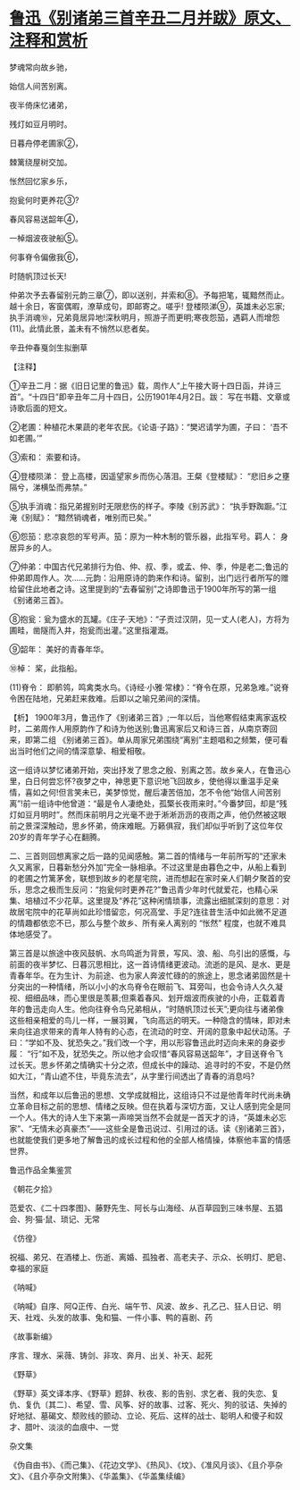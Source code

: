 # [鲁迅《别诸弟三首辛丑二月并跋》原文、注释和赏析](https://www.vrrw.net/wx/9291.html)

梦魂常向故乡驰，

始信人间苦别离。

夜半倚床忆诸弟，

残灯如豆月明时。

日暮舟停老圃家②，

棘篱绕屋树交加。

怅然回忆家乡乐，

抱瓮何时更养花③?

春风容易送韶年④，

一棹烟波夜驶船⑤。

何事脊令偏傲我⑥，

时随帆顶过长天!

仲弟次予去春留别元韵三章⑦，即以送别，并索和⑧。予每把笔，辄黯然而止。越十余日，客窗偶暇，潦草成句，即邮寄之。嗟乎! 登楼陨涕⑨，英雄未必忘家;执手消魂⑩，兄弟竟居异地!深秋明月，照游子而更明;寒夜怨笳，遇羁人而增怨(11)。此情此景，盖未有不悄然以悲者矣。

辛丑仲春戛剑生拟删草

【注释】

①辛丑二月：据《旧日记里的鲁迅》载，周作人“上午接大哥十四日函，并诗三首”。“十四日”即辛丑年二月十四日，公历1901年4月2日。跋： 写在书籍、文章或诗歌后面的短文。

②老圃：种植花木果蔬的老年农民。《论语·子路》：“樊迟请学为圃，子曰： ‘吾不如老圃。’”

③索和： 索要和诗。

④登楼陨涕： 登上高楼，因遥望家乡而伤心落泪。王粲《登楼赋》： “悲旧乡之壅隔兮，涕横坠而弗禁。”

⑤执手消魂：指兄弟握别时无限悲伤的样子。李陵《别苏武》： “执手野踟蹰。”江淹《别赋》： “黯然销魂者，唯别而已矣。”

⑥怨笳：悲凉哀怨的军号声。笳：原为一种木制的管乐器，此指军号。羁人： 身居异乡的人。

⑦仲弟：中国古代兄弟排行为伯、仲、叔、季，或孟、仲、季，仲是老二;鲁迅的仲弟即周作人。次……元韵：沿用原诗的韵来作和诗。留别，出门远行者所写的赠给留住此地者之诗。这里提到的“去春留别”之诗即鲁迅于1900年所写的第一组《别诸弟三首》。

⑧抱瓮：瓮为盛水的瓦罐。《庄子·天地》：“子贡过汉阴，见一丈人(老人)，方将为圃畦，凿隧而入井，抱瓮而出灌。”这里指灌溉。

⑨韶年： 美好的青春年华。

⑩棹： 桨，此指船。

(11)脊令： 即鹡鸰，鸣禽类水鸟。《诗经·小雅·常棣》：“脊令在原，兄弟急难。”说脊令困在陆地，兄弟赶来救难。后即以之喻兄弟间的深情。



【析】 1900年3月，鲁迅作了《别诸弟三首》;一年以后，当他寒假结束离家返校时，二弟周作人用原韵作了和诗为他送别;鲁迅离家后又和诗三首，从南京寄回来，即第二组 《别诸弟三首》。单从周家兄弟围绕“离别”主题唱和之频繁，便可看出当时他们之间的情深意挚、相爱相敬。

这一组诗以梦忆诸弟开始，突出抒发了思念之殷、别离之苦。故乡亲人，在鲁迅心里，白日何尝忘怀?夜梦之中，神思更下意识地飞回故乡，使他得以重温手足亲情，喜如之何!但言笑未已，美梦惊觉，醒后凄苦倍加，怎不令他“始信人间苦别离”!前一组诗中他曾道：“最是令人凄绝处，孤檠长夜雨来时。”今番梦回，却是“残灯如豆月明时”。然而床前明月之光毫不逊于淅淅沥沥的夜雨之声，他仍然被这眼前之景深深触动，思乡怀弟，倚床难眠。万籁俱寂，我们却似乎听到了这位年仅20岁的青年学子心在翻腾。

二、三首则回想离家之后一路的见闻感触。第二首的情绪与一年前所写的“还家未久又离家，日暮新愁分外加”完全一脉相承。不过这里是由暮色之中，从船上看到的老圃之竹篱茅舍，联想到故乡的老屋宅院，进而想起在家时亲人们朝夕聚首的安乐，思念之极而生反问：“抱瓮何时更养花?”鲁迅青少年时代就爱花，也精心采集、培植过不少花草。这里提及“养花”这种闲情琐事，流露出细腻深刻的意思：对故居宅院中的花草尚如此珍惜留恋，何况高堂、手足?连往昔生活中如此微不足道的情趣都依恋不已，那么与整个故乡、所有亲人离别的 “怅然” 程度，也就不难具体地感受了。

第三首是以旅途中夜风鼓帆、水鸟鸣逝为背景，写风、浪、船、鸟引出的感慨，与前面的夜半梦忆、日暮沉思相比，这一首诗情绪更波动。流逝的是风、是水、更是青春年华。在为生计、为前途、也为家人奔波忙碌的的旅途上，思念诸弟固然是十分突出的一种情绪，所以小小的水鸟脊令在眼前飞、耳旁叫，也会令诗人久久凝视、细细品味，而心里很是羡慕;但乘着春风、划开烟波而疾驶的小舟，正载着青年的鲁迅走向人生。他向往脊令鸟兄弟相从，“时随帆顶过长天”;更向往与诸弟像这些相亲相爱的鸟儿一样，一展羽翼，飞向高远的明天。一种隐含的情味，即对未来向往追求带来的青年人特有的心态，在流动的时空、开阔的意象中起伏动荡。子曰：“学如不及、犹恐失之。”我们改一个字，用以形容鲁迅此时迈向未来的身姿步履： “行”如不及，犹恐失之。所以他才会叹惜“春风容易送韶年”，才目送脊令飞过长天。思乡怀弟之情确实十分之浓，但成长中的躁动、追寻时的不安，不是仍然如大江，“青山遮不住，毕竟东流去”，从字里行间透出了青春的消息吗?

当然，和成年以后鲁迅的思想、文学成就相比，这组诗只不过是他青年时代尚未确立革命目标之前的思想、情绪之反映。但在执着与深切方面，又让人感到完全是同一个人。伟大的诗人生下来第一声啼哭当然不会就是一首天才的诗，“英雄未必忘家”、“无情未必真豪杰”——这些全是鲁迅说过、引用过的话。读《别诸弟三首》，也就能使我们更多地了解鲁迅的成长过程和他的全部人格情操，体察他丰富的情感世界。

鲁迅作品全集鉴赏

《朝花夕拾》

范爱农、《二十四孝图》、藤野先生、阿长与山海经、从百草园到三味书屋、五猖会、狗·猫·鼠、琐记、无常

《仿徨》

祝福、弟兄、在酒楼上、伤逝、离婚、孤独者、高老夫子、示众、长明灯、肥皂、幸福的家庭

《呐喊》

《呐喊》自序、阿Q正传、白光、端午节、风波、故乡、孔乙己、狂人日记、明天、社戏、头发的故事、兔和猫、一件小事、鸭的喜剧、药

《故事新编》

序言、理水、采薇、铸剑、非攻、奔月、出关、补天、起死

《野草》

《野草》英文译本序、《野草》题辞、秋夜、影的告别、求乞者、我的失恋、复仇、复仇〔其二〕、希望、雪、风筝、好的故事、过客、死火、狗的驳诘、失掉的好地狱、墓碣文、颓败线的颤动、立论、死后、这样的战士、聪明人和傻子和奴才、腊叶、淡淡的血痕中、一觉

杂文集

《伪自由书》、《而己集》、《花边文学》、《热风》、《坟》、《准风月谈》、《且介亭杂文》、《且介亭杂文附集》、《华盖集》、《华盖集续编》

